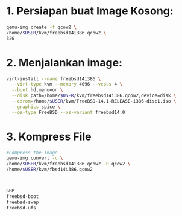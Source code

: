 # 1. Persiapan buat Image Kosong:
```sh
qemu-img create -f qcow2 \
/home/$USER/kvm/freebsd14i386.qcow2 \
32G
```

# 2. Menjalankan image:

```sh
virt-install --name freebsd14i386 \
  --virt-type kvm --memory 4096 --vcpus 4 \
  --boot hd,menu=on \
  --disk path=/home/$USER/kvm/freebsd14i386.qcow2,device=disk \
  --cdrom=/home/$USER/kvm/FreeBSD-14.1-RELEASE-i386-disc1.iso \
  --graphics spice \
  --os-type FreeBSD --os-variant freebsd14.0
```

# 3. Kompress File
```sh
#Compress the Image
qemu-img convert -c \
/home/$USER/kvm/freebsd14i386.qcow2 -O qcow2 \
/home/$USER/kvm/fbsd14i386.qcow2



GBP
freebsd-boot
freebsd-swap
freebsd-ufs